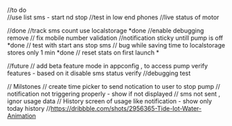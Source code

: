  
//to do  
//use list sms - start nd stop
//test in low end phones 
//live status of motor

//done
//track sms count use localstorage *done
//enable debugging remove
// fix mobile number validation
//notification sticky untill pump is off *done
// test with start ans stop sms
// bug while saving time to localstorage stores only 1 min *done
// reset stats on first launch *   

//future
// add beta feature mode in appconfig , to access pump verify features - based on it disable sms status verify
//debugging test

// Milstones
// create time  picker to send notication to user to stop pump
// notification not triggering properly - show if not displayed
// sms not sent , ignor usage data
// History screen of  usage like notification - show only today history
//https://dribbble.com/shots/2956365-Tide-Iot-Water-Animation